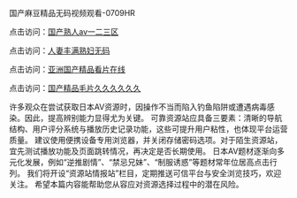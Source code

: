 国产麻豆精品无码视频观看-0709HR

点击访问：<a href="https://heiliaoxqkkct.pages.dev">国产熟人av一二三区</a>

点击访问：<a href="https://heiliaozj3tjd.pages.dev">人妻丰满熟妇无码</a>

点击访问：<a href="https://heiliaoll4qsx.pages.dev">亚洲国产精品看片在线</a>

点击访问：<a href="https://heiliaozj3tjd.pages.dev">国产精品毛片久久久久久久</a>


许多观众在尝试获取日本AV资源时，因操作不当而陷入钓鱼陷阱或遭遇病毒感染。因此，提高辨别能力显得尤为关键。
可靠资源站应具备三要素：清晰的导航结构、用户评分系统与播放历史记录功能，这些可提升用户粘性，也体现平台运营质量。
建议使用便携设备专用浏览器，并关闭存储密码选项。对于陌生资源站，宜先测试播放功能及页面跳转情况，再决定是否长期使用。
日本AV题材逐渐向多元化发展，例如“逆推剧情”、“禁忌兄妹”、“制服诱惑”等题材常年位居高点击行列。
我们将开设“资源站情报站”栏目，定期推送可信平台与安全浏览技巧，欢迎关注。
希望本篇内容能帮助您从容应对资源选择过程中的潜在风险。

<span style="display:none;">[Canonical link]( https://github.com/vp20250709/758235 ）</span>
